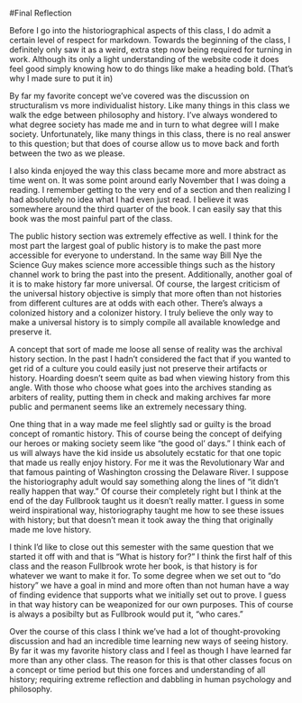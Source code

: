 #Final Reflection 

 

Before I go into the historiographical aspects of this class, I do admit a certain level of respect for markdown. Towards the beginning of the class, I definitely only saw it as a weird, extra step now being required for turning in work. Although its only a light understanding of the website code it does feel good simply knowing how to do things like make a heading bold. (That’s why I made sure to put it in) 

 

By far my favorite concept we’ve covered was the discussion on structuralism vs more individualist history. Like many things in this class we walk the edge between philosophy and history. I’ve always wondered to what degree society has made me and in turn to what degree will I make society. Unfortunately, like many things in this class, there is no real answer to this question; but that does of course allow us to move back and forth between the two as we please.  

 

I also kinda enjoyed the way this class became more and more abstract as time went on. It was some point around early November that I was doing a reading. I remember getting to the very end of a section and then realizing I had absolutely no idea what I had even just read. I believe it was somewhere around the third quarter of the book. I can easily say that this book was the most painful part of the class. 

 

The public history section was extremely effective as well. I think for the most part the largest goal of public history is to make the past more accessible for everyone to understand. In the same way Bill Nye the Science Guy makes science more accessible things such as the history channel work to bring the past into the present. Additionally, another goal of it is to make history far more universal. Of course, the largest criticism of the universal history objective is simply that more often than not histories from different cultures are at odds with each other. There’s always a colonized history and a colonizer history. I truly believe the only way to make a universal history is to simply compile all available knowledge and preserve it.  

 

A concept that sort of made me loose all sense of reality was the archival history section. In the past I hadn’t considered the fact that if you wanted to get rid of a culture you could easily just not preserve their artifacts or history. Hoarding doesn’t seem quite as bad when viewing history from this angle. With those who choose what goes into the archives standing as arbiters of reality, putting them in check and making archives far more public and permanent seems like an extremely necessary thing. 

 

One thing that in a way made me feel slightly sad or guilty is the broad concept of romantic history. This of course being the concept of deifying our heroes or making society seem like “the good ol’ days.” I think each of us will always have the kid inside us absolutely ecstatic for that one topic that made us really enjoy history. For me it was the Revolutionary War and that famous painting of Washington crossing the Delaware River. I suppose the historiography adult would say something along the lines of “it didn’t really happen that way.” Of course their completely right but I think at the end of the day Fullbrook taught us it doesn’t really matter. I guess in some weird inspirational way, historiography taught me how to see these issues with history; but that doesn’t mean it took away the thing that originally made me love history.  

 

I think I’d like to close out this semester with the same question that we started it off with and that is “What is history for?” I think the first half of this class and the reason Fullbrook wrote her book, is that history is for whatever we want to make it for. To some degree when we set out to “do history” we have a goal in mind and more often than not human have a way of finding evidence that supports what we initially set out to prove. I guess in that way history can be weaponized for our own purposes. This of course is always a posibilty but as Fullbrook would put it, “who cares.” 

 

Over the course of this class I think we’ve had a lot of thought-provoking discussion and had an incredible time learning new ways of seeing history. By far it was my favorite history class and I feel as though I have learned far more than any other class. The reason for this is that other classes focus on a concept or time period but this one forces and understanding of all history; requiring extreme reflection and dabbling in human psychology and philosophy. 